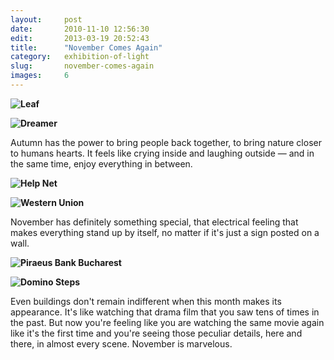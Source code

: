 ```yaml
---
layout:     post
date:       2010-11-10 12:56:30
edit:       2013-03-19 20:52:43
title:      "November Comes Again"
category:   exhibition-of-light
slug:       november-comes-again
images:     6
---
```


**![Leaf](/images/november-leaf.jpg)**

**![Dreamer](/images/november-man.jpg)**

Autumn has the power to bring people back together, to bring nature closer to humans hearts. It feels like crying inside and laughing outside — and in the same time, enjoy everything in between.

**![Help Net](/images/november-help.jpg)**

**![Western Union](/images/november-western.jpg)**

November has definitely something special, that electrical feeling that makes everything stand up by itself, no matter if it's just a sign posted on a wall.

**![Piraeus Bank Bucharest](/images/november-office.jpg)**

**![Domino Steps](/images/november-glass.jpg)**

Even buildings don't remain indifferent when this month makes its appearance. It's like watching that drama film that you saw tens of times in the past. But now you're feeling like you are watching the same movie again like it's the first time and you're seeing those peculiar details, here and there, in almost every scene. November is marvelous.

